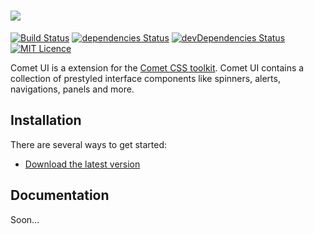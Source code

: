 # [<img src="http://i.imgur.com/QT0j9Dh.png" />](https://marcbruederlin.github.io/comet-ui/)

[![Build Status](https://travis-ci.org/marcbruederlin/comet-ui.svg?branch=master)](https://travis-ci.org/marcbruederlin/comet-ui) [![dependencies Status](https://david-dm.org/marcbruederlin/comet-ui/status.svg)](https://david-dm.org/marcbruederlin/comet-ui) [![devDependencies Status](https://david-dm.org/marcbruederlin/comet-ui/dev-status.svg)](https://david-dm.org/marcbruederlin/comet-ui?type=dev) [![MIT Licence](https://badges.frapsoft.com/os/mit/mit.svg?v=103)](https://github.com/marcbruederlin/comet-ui/blob/master/LICENSE)

Comet UI is a extension for the [Comet CSS toolkit](https://github.com/marcbruederlin/comet). Comet UI contains a collection of prestyled interface components like spinners, alerts, 
navigations, panels and more.

## Installation
There are several ways to get started:
- [Download the latest version](https://github.com/marcbruederlin/comet-ui/archive/master.zip)

## Documentation
Soon…